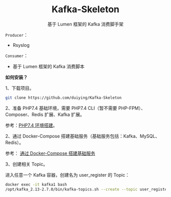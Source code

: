 <h1 align="center">
    Kafka-Skeleton
</h1>

<p align="center">基于 Lumen 框架的 Kafka 消费脚手架</p>  

`Producer`：  

- Rsyslog

`Consumer`：  

- 基于 Lumen 框架的 Kafka 消费脚本

**如何安装？**  

1、下载项目。  

```sh
git clone https://github.com/duiying/Kafka-Skeleton
```

2、准备 PHP7.4 基础环境，需要 PHP7.4 CLI（暂不需要 PHP-FPM）、Composer、Redis 扩展、Kafka 扩展。  

参考：[PHP7.4 环境搭建](docs/PHP7.4环境搭建.md)。  

2、通过 Docker-Compose 搭建基础服务（基础服务包括：Kafka、MySQL、Redis）。   

参考： [通过 Docker-Compose 搭建基础服务](docs/通过Docker-Compose搭建基础服务.md)

3、创建相关 Topic。  

进入任意一个 Kafka 容器，创建名为 user_register 的 Topic：  

```sh
docker exec -it kafka1 bash
/opt/kafka_2.13-2.7.0/bin/kafka-topics.sh --create --topic user_register --partitions 5 --zookeeper zoo1:2181 --replication-factor 3
```






